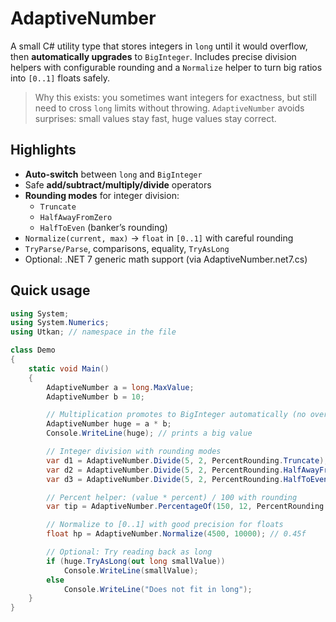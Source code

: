 # AdaptiveNumber

A small C# utility type that stores integers in `long` until it would overflow, then **automatically upgrades** to `BigInteger`. Includes precise division helpers with configurable rounding and a `Normalize` helper to turn big ratios into `[0..1]` floats safely.

> Why this exists: you sometimes want integers for exactness, but still need to cross `long` limits without throwing. `AdaptiveNumber` avoids surprises: small values stay fast, huge values stay correct.

## Highlights
- **Auto-switch** between `long` and `BigInteger`
- Safe **add/subtract/multiply/divide** operators
- **Rounding modes** for integer division:
  - `Truncate`
  - `HalfAwayFromZero`
  - `HalfToEven` (banker’s rounding)
- `Normalize(current, max)` → `float` in `[0..1]` with careful rounding
- `TryParse/Parse`, comparisons, equality, `TryAsLong`
- Optional: .NET 7 generic math support (via AdaptiveNumber.net7.cs)
  
## Quick usage

```csharp
using System;
using System.Numerics;
using Utkan; // namespace in the file

class Demo
{
    static void Main()
    {
        AdaptiveNumber a = long.MaxValue;
        AdaptiveNumber b = 10;

        // Multiplication promotes to BigInteger automatically (no overflow)
        AdaptiveNumber huge = a * b;
        Console.WriteLine(huge); // prints a big value

        // Integer division with rounding modes
        var d1 = AdaptiveNumber.Divide(5, 2, PercentRounding.Truncate);         // 2
        var d2 = AdaptiveNumber.Divide(5, 2, PercentRounding.HalfAwayFromZero); // 3
        var d3 = AdaptiveNumber.Divide(5, 2, PercentRounding.HalfToEven);       // 2 (banker’s to nearest even)

        // Percent helper: (value * percent) / 100 with rounding
        var tip = AdaptiveNumber.PercentageOf(150, 12, PercentRounding.HalfToEven); // 18

        // Normalize to [0..1] with good precision for floats
        float hp = AdaptiveNumber.Normalize(4500, 10000); // 0.45f

        // Optional: Try reading back as long
        if (huge.TryAsLong(out long smallValue))
            Console.WriteLine(smallValue);
        else
            Console.WriteLine("Does not fit in long");
    }
}
